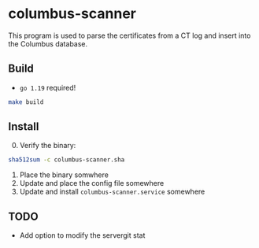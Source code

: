 # columbus-scanner

This program is used to parse the certificates from a CT log and insert into the Columbus database. 

## Build

- `go 1.19` required!

```bash
make build
```

## Install

0. Verify the binary:
```bash
sha512sum -c columbus-scanner.sha
```
1. Place the binary somwhere
2. Update and place the config file somewhere
3. Update and install `columbus-scanner.service` somewhere

## TODO

- Add option to modify the servergit stat